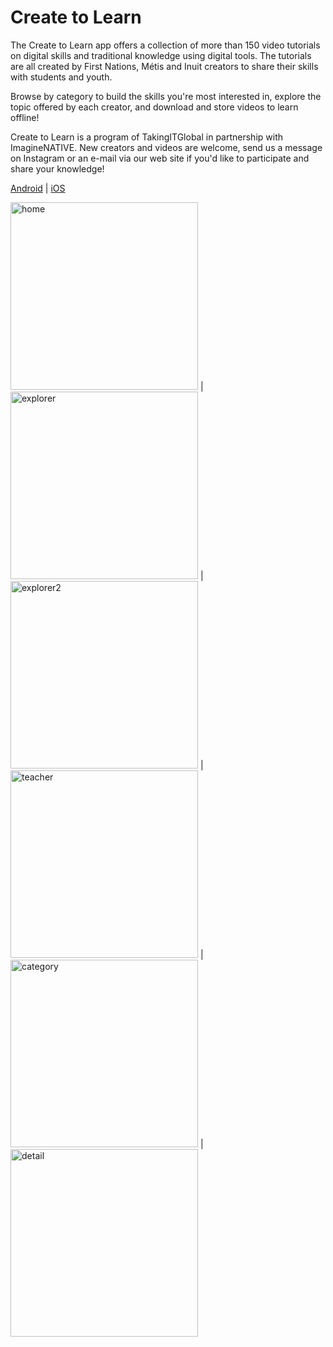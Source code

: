 # Create to Learn

The Create to Learn app offers a collection of more than 150 video tutorials on digital skills and traditional knowledge using digital tools. The tutorials are all created by First Nations, Métis and Inuit creators to share their skills with students and youth.

Browse by category to build the skills you're most interested in, explore the topic offered by each creator, and download and store videos to learn offline!

Create to Learn is a program of TakingITGlobal in partnership with ImagineNATIVE. New creators and videos are welcome, send us a message on Instagram or an e-mail via our web site if you'd like to participate and share your knowledge!

[Android](https://play.google.com/store/apps/details?id=com.createtolearn_ios&hl=en) | [iOS](https://apps.apple.com/us/app/create-to-learn/id1505299634)

<img src="./images/createtolearn/home.png" width="300" height="auto" alt="home" /> | <img src="./images/createtolearn/explorer.png" width="300" height="auto" alt="explorer" /> | <img src="./images/createtolearn/explorer2.png" width="300" height="auto" alt="explorer2" /> | <img src="./images/createtolearn/teacher.png" width="300" height="auto" alt="teacher" /> | <img src="./images/createtolearn/category.png" width="300" height="auto" alt="category" /> | <img src="./images/createtolearn/detail.png" width="300" height="auto" alt="detail" />